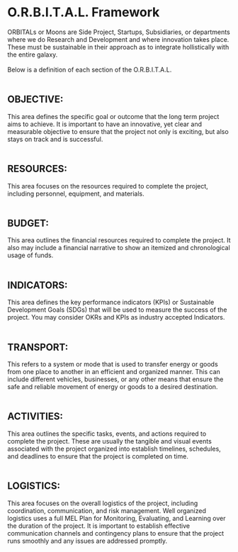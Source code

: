 # O.R.B.I.T.A.L. Framework
ORBITALs or Moons are Side Project, Startups, Subsidiaries, or departments where we do Research and Development and where innovation takes place.  These must be sustainable in their approach as to integrate hollistically with the entire galaxy.
<br><br>
Below is a definition of each section of the O.R.B.I.T.A.L.
<br><br>
## OBJECTIVE:
This area defines the specific goal or outcome that the long term project aims to achieve. It is important to have an innovative, yet clear and measurable objective to ensure that the project not only is exciting, but also stays on track and is successful.
<br><br>
## RESOURCES:
This area focuses on the resources required to complete the project, including personnel, equipment, and materials.
<br><br>
## BUDGET:
This area outlines the financial resources required to complete the project. It also may include a financial narrative to show an itemized and chronological usage of funds.
<br><br>
## INDICATORS:
This area defines the key performance indicators (KPIs) or Sustainable Development Goals (SDGs) that will be used to measure the success of the project. You may consider OKRs and KPIs as industry accepted Indicators.
<br><br>
## TRANSPORT:
This refers to a system or mode that is used to transfer energy or goods from one place to another in an efficient and organized manner. This can include different vehicles, businesses, or any other means that ensure the safe and reliable movement of energy or goods to a desired destination.
<br><br>
## ACTIVITIES:
This area outlines the specific tasks, events, and actions required to complete the project. These are usually the tangible and visual events associated with the project organized into establish timelines, schedules, and deadlines to ensure that the project is completed on time.
<br><br>
## LOGISTICS:
This area focuses on the overall logistics of the project, including coordination, communication, and risk management. Well organized logistics uses a full MEL Plan for Monitoring, Evaluating, and Learning over the duration of the project. It is important to establish effective communication channels and contingency plans to ensure that the project runs smoothly and any issues are addressed promptly.



